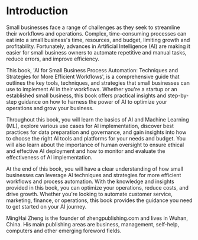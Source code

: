 # Introduction

Small businesses face a range of challenges as they seek to streamline their workflows and operations. Complex, time-consuming processes can eat into a small business's time, resources, and budget, limiting growth and profitability. Fortunately, advances in Artificial Intelligence (AI) are making it easier for small business owners to automate repetitive and manual tasks, reduce errors, and improve efficiency.

This book, 'AI for Small Business Process Automation: Techniques and Strategies for More Efficient Workflows', is a comprehensive guide that outlines the key tools, techniques, and strategies that small businesses can use to implement AI in their workflows. Whether you're a startup or an established small business, this book offers practical insights and step-by-step guidance on how to harness the power of AI to optimize your operations and grow your business.

Throughout this book, you will learn the basics of AI and Machine Learning (ML), explore various use cases for AI implementation, discover best practices for data preparation and governance, and gain insights into how to choose the right AI tools and platforms for your needs and budget. You will also learn about the importance of human oversight to ensure ethical and effective AI deployment and how to monitor and evaluate the effectiveness of AI implementation.

At the end of this book, you will have a clear understanding of how small businesses can leverage AI techniques and strategies for more efficient workflows and process automation. With the knowledge and insights provided in this book, you can optimize your operations, reduce costs, and drive growth. Whether you're looking to automate customer service, marketing, finance, or operations, this book provides the guidance you need to get started on your AI journey.

MingHai Zheng is the founder of zhengpublishing.com and lives in Wuhan, China. His main publishing areas are business, management, self-help, computers and other emerging foreword fields.
